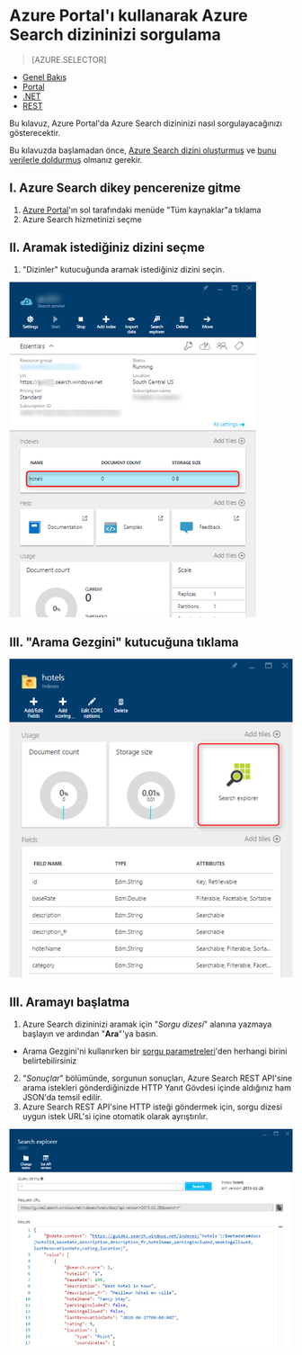 <properties
    pageTitle="Azure Portal'ı kullanarak Azure Search Dizininizi sorgulama | Microsoft Azure | Barındırılan bulut arama hizmeti"
    description="Azure Portal'ın Arama Gezgini'ninde arama sorgusu gönderin."
    services="search"
    documentationCenter=""
    authors="ashmaka"
/>

<tags
    ms.service="search"
    ms.devlang="NA"
    ms.workload="search"
    ms.topic="get-started-article"
    ms.tgt_pltfrm="na"
    ms.date="05/31/2016"
    ms.author="ashmaka"
/>
# Azure Portal'ı kullanarak Azure Search dizininizi sorgulama
> [AZURE.SELECTOR]
- [Genel Bakış](search-query-overview.md)
- [Portal](search-explorer.md)
- [.NET](search-query-dotnet.md)
- [REST](search-query-rest-api.md)

Bu kılavuz, Azure Portal'da Azure Search dizininizi nasıl sorgulayacağınızı gösterecektir.

Bu kılavuzda başlamadan önce, [Azure Search dizini oluşturmuş](search-what-is-an-index.md) ve [bunu verilerle doldurmuş](search-what-is-data-import.md) olmanız gerekir.

## I. Azure Search dikey pencerenize gitme
1. [Azure Portal](https://portal.azure.com/#blade/HubsExtension/BrowseResourceBlade/resourceType/Microsoft.Search%2FsearchServices)'ın sol tarafındaki menüde "Tüm kaynaklar"a tıklama
2. Azure Search hizmetinizi seçme

## II. Aramak istediğiniz dizini seçme
1. "Dizinler" kutucuğunda aramak istediğiniz dizini seçin.

![](./media/search-explorer/pick-index.png)

## III. "Arama Gezgini" kutucuğuna tıklama
![](./media/search-explorer/search-explorer-tile.png)

## III. Aramayı başlatma
1. Azure Search dizininizi aramak için "*Sorgu dizesi*" alanına yazmaya başlayın ve ardından "**Ara**"'ya basın.
 * Arama Gezgini'ni kullanırken bir [sorgu parametreleri](https://msdn.microsoft.com/library/dn798927.aspx)'den herhangi birini belirtebilirsiniz

2. "*Sonuçlar*" bölümünde, sorgunun sonuçları, Azure Search REST API'sine arama istekleri gönderdiğinizde HTTP Yanıt Gövdesi içinde aldığınız ham JSON'da temsil edilir.
3. Azure Search REST API'sine HTTP isteği göndermek için, sorgu dizesi uygun istek URL'si içine otomatik olarak ayrıştırılır.

![](./media/search-explorer/search-bar.png)



<!----HONumber=Jun16_HO2-->


